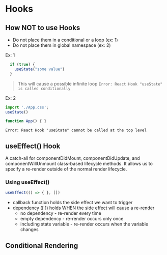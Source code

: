 # Hooks

## How NOT to use Hooks

- Do not place them in a conditional or a loop (ex: 1)
- Do not place them in global namespace (ex: 2)

Ex: 1
```jsx
  if (true) {
    useState("some value")
  }
```
> This will cause a possible infinite loop
`Error: React Hook "useState" is called conditionally`

Ex: 2
```jsx
import './App.css';
useState()

function App() { }
```
`Error: React Hook "useState" cannot be called at the top level`    

## useEffect() Hook

A catch-all for componentDidMount, componentDidUpdate, and componentWillUnmount class-based lifecycle methods. It allows us to specify a re-render outside of the normal render lifecycle.

### Using useEffect()

```jsx
useEffect(() => { }, [])
```
- callback function holds the side effect we want to trigger
- dependency ([ ]) holds WHEN the side effect will cause a re-render
    - no dependency - re-render every time
    - empty dependency - re-render occurs only once
    - including state variable - re-render occurs when the variable changes

## Conditional Rendering

